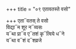 +++
title = "०९ एतावतस्ते वसो"

+++
एता᳓वतस् ते वसो  
विद्या᳓म शूर न᳓व्यसः  
य᳓था प्रा᳓व ए᳓तशं कृ᳓त्विये ध᳓ने  
य᳓था व᳓शं द᳓शव्रजे